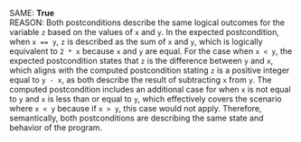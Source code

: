 SAME: **True**  
REASON: Both postconditions describe the same logical outcomes for the variable `z` based on the values of `x` and `y`. In the expected postcondition, when `x == y`, `z` is described as the sum of `x` and `y`, which is logically equivalent to `2 * x` because `x` and `y` are equal. For the case when `x < y`, the expected postcondition states that `z` is the difference between `y` and `x`, which aligns with the computed postcondition stating `z` is a positive integer equal to `y - x`, as both describe the result of subtracting `x` from `y`. The computed postcondition includes an additional case for when `x` is not equal to `y` and `x` is less than or equal to `y`, which effectively covers the scenario where `x < y` because if `x > y`, this case would not apply. Therefore, semantically, both postconditions are describing the same state and behavior of the program.